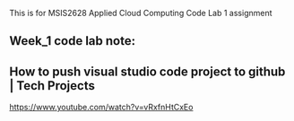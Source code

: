 This is for MSIS2628 Applied Cloud Computing Code Lab 1 assignment

## Week_1 code lab note:
## How to push visual studio code project to github | Tech Projects
https://www.youtube.com/watch?v=vRxfnHtCxEo
